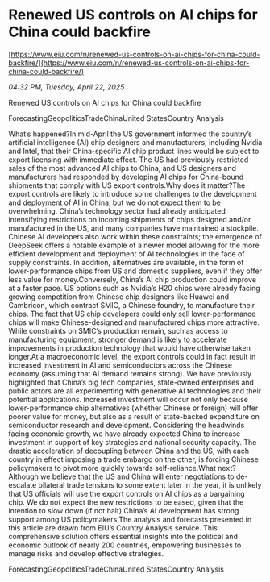 # Renewed US controls on AI chips for China could backfire

[https://www.eiu.com/n/renewed-us-controls-on-ai-chips-for-china-could-backfire/](https://www.eiu.com/n/renewed-us-controls-on-ai-chips-for-china-could-backfire/)

*04:32 PM, Tuesday, April 22, 2025*

Renewed US controls on AI chips for China could backfire

ForecastingGeopoliticsTradeChinaUnited StatesCountry Analysis

What’s happened?In mid-April the US government informed the country’s artificial intelligence (AI) chip designers and manufacturers, including Nvidia and Intel, that their China-specific AI chip product lines would be subject to export licensing with immediate effect. The US had previously restricted sales of the most advanced AI chips to China, and US designers and manufacturers had responded by developing AI chips for China-bound shipments that comply with US export controls.Why does it matter?The export controls are likely to introduce some challenges to the development and deployment of AI in China, but we do not expect them to be overwhelming. China’s technology sector had already anticipated intensifying restrictions on incoming shipments of chips designed and/or manufactured in the US, and many companies have maintained a stockpile. Chinese AI developers also work within these constraints; the emergence of DeepSeek offers a notable example of a newer model allowing for the more efficient development and deployment of AI technologies in the face of supply constraints. In addition, alternatives are available, in the form of lower-performance chips from US and domestic suppliers, even if they offer less value for money.Conversely, China’s AI chip production could improve at a faster pace. US options such as Nvidia’s H20 chips were already facing growing competition from Chinese chip designers like Huawei and Cambricon, which contract SMIC, a Chinese foundry, to manufacture their chips. The fact that US chip developers could only sell lower-performance chips will make Chinese-designed and manufactured chips more attractive. While constraints on SMIC’s production remain, such as access to manufacturing equipment, stronger demand is likely to accelerate improvements in production technology that would have otherwise taken longer.At a macroeconomic level, the export controls could in fact result in increased investment in AI and semiconductors across the Chinese economy (assuming that AI demand remains strong). We have previously highlighted that China’s big tech companies, state-owned enterprises and public actors are all experimenting with generative AI technologies and their potential applications. Increased investment will occur not only because lower-performance chip alternatives (whether Chinese or foreign) will offer poorer value for money, but also as a result of state-backed expenditure on semiconductor research and development. Considering the headwinds facing economic growth, we have already expected China to increase investment in support of key strategies and national security capacity. The drastic acceleration of decoupling between China and the US, with each country in effect imposing a trade embargo on the other, is forcing Chinese policymakers to pivot more quickly towards self-reliance.What next?Although we believe that the US and China will enter negotiations to de-escalate bilateral trade tensions to some extent later in the year, it is unlikely that US officials will use the export controls on AI chips as a bargaining chip. We do not expect the new restrictions to be eased, given that the intention to slow down (if not halt) China’s AI development has strong support among US policymakers.The analysis and forecasts presented in this article are drawn from EIU’s Country Analysis service. This comprehensive solution offers essential insights into the political and economic outlook of nearly 200 countries, empowering businesses to manage risks and develop effective strategies.

ForecastingGeopoliticsTradeChinaUnited StatesCountry Analysis

